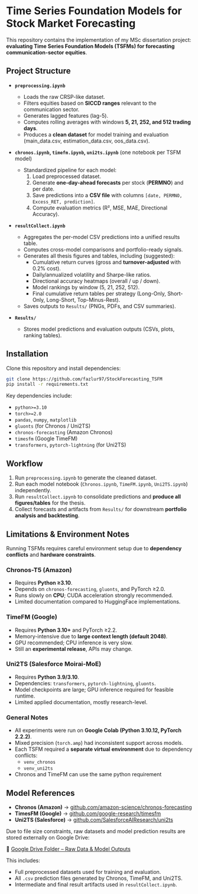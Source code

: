 # Time Series Foundation Models for Stock Market Forecasting  

This repository contains the implementation of my MSc dissertation project: **evaluating Time Series Foundation Models (TSFMs) for forecasting communication-sector equities**.  

## Project Structure  

- **`preprocessing.ipynb`**  
  - Loads the raw CRSP-like dataset.  
  - Filters equities based on **SICCD ranges** relevant to the communication sector.  
  - Generates lagged features (lag-5).  
  - Computes rolling averages with windows **5, 21, 252, and 512 trading days**.  
  - Produces a **clean dataset** for model training and evaluation (main_data.csv, estimation_data.csv, oos_data.csv).  

- **`chronos.ipynb`, `timefm.ipynb`, `uni2ts.ipynb`** (one notebook per TSFM model)  
  - Standardized pipeline for each model:  
    1. Load preprocessed dataset.  
    2. Generate **one-day-ahead forecasts** per stock (**PERMNO**) and per date.  
    3. Save predictions into a **CSV file** with columns `[date, PERMNO, Excess_RET, prediction]`.  
    4. Compute evaluation metrics (R², MSE, MAE, Directional Accuracy).  

- **`resultCollect.ipynb`**  
  - Aggregates the per-model CSV predictions into a unified results table.  
  - Computes cross-model comparisons and portfolio-ready signals.  
  - Generates all thesis figures and tables, including (suggested):  
    - Cumulative return curves (gross and **turnover-adjusted** with 0.2% cost).  
    - Daily/annualized volatility and Sharpe-like ratios.  
    - Directional accuracy heatmaps (overall / up / down).  
    - Model rankings by window (5, 21, 252, 512).  
    - Final cumulative return tables per strategy (Long-Only, Short-Only, Long-Short, Top-Minus-Rest).  
  - Saves outputs to `Results/` (PNGs, PDFs, and CSV summaries).  

- **`Results/`**  
  - Stores model predictions and evaluation outputs (CSVs, plots, ranking tables).  

## Installation  

Clone this repository and install dependencies:  

```bash
git clone https://github.com/fazlur97/StockForecasting_TSFM
pip install -r requirements.txt
```

Key dependencies include:  
- `python>=3.10`  
- `torch>=2.0`  
- `pandas`, `numpy`, `matplotlib`  
- `gluonts` (for Chronos / Uni2TS)  
- `chronos-forecasting` (Amazon Chronos)  
- `timesfm` (Google TimeFM)  
- `transformers`, `pytorch-lightning` (for Uni2TS)  

## Workflow  

1. Run `preprocessing.ipynb` to generate the cleaned dataset.
2. Run each model notebook (`Chronos.ipynb`, `TimeFM.ipynb`, `Uni2TS.ipynb`) independently.  
3. Run `resultCollect.ipynb` to consolidate predictions and **produce all figures/tables** for the thesis.  
4. Collect forecasts and artifacts from `Results/` for downstream **portfolio analysis and backtesting**.  

## Limitations & Environment Notes  

Running TSFMs requires careful environment setup due to **dependency conflicts** and **hardware constraints**.  

### Chronos-T5 (Amazon)  
- Requires **Python ≥3.10**.  
- Depends on `chronos-forecasting`, `gluonts`, and PyTorch ≥2.0.  
- Runs slowly on **CPU**; CUDA acceleration strongly recommended.  
- Limited documentation compared to HuggingFace implementations.  

### TimeFM (Google)  
- Requires **Python 3.10+** and PyTorch ≥2.2.  
- Memory-intensive due to **large context length (default 2048)**.  
- GPU recommended; CPU inference is very slow.  
- Still an **experimental release**, APIs may change.  

### Uni2TS (Salesforce Moirai-MoE)  
- Requires **Python 3.9/3.10**.  
- Dependencies: `transformers`, `pytorch-lightning`, `gluonts`.  
- Model checkpoints are large; GPU inference required for feasible runtime.  
- Limited applied documentation, mostly research-level.  

### General Notes  
- All experiments were run on **Google Colab (Python 3.10.12, PyTorch 2.2.2)**.  
- Mixed precision (`torch.amp`) had inconsistent support across models.  
- Each TSFM required a **separate virtual environment** due to dependency conflicts:  
  - `venv_chronos`   
  - `venv_uni2ts`  
- Chronos and TimeFM can use the same python requirement
## Model References  

- **Chronos (Amazon)** → [github.com/amazon-science/chronos-forecasting](https://github.com/amazon-science/chronos-forecasting)  
- **TimesFM (Google)** → [github.com/google-research/timesfm](https://github.com/google-research/timesfm)  
- **Uni2TS (Salesforce)** → [github.com/SalesforceAIResearch/uni2ts](https://github.com/SalesforceAIResearch/uni2ts)  

Due to file size constraints, raw datasets and model prediction results are stored externally on Google Drive:

🔗 [Google Drive Folder – Raw Data & Model Outputs](https://drive.google.com/drive/folders/1ReCeuarEIWWyfEc3zkFvhW4d5P8TitK5?usp=sharing)

This includes:
- Full preprocessed datasets used for training and evaluation.
- All `.csv` prediction files generated by Chronos, TimeFM, and Uni2TS.
- Intermediate and final result artifacts used in `resultCollect.ipynb`.